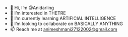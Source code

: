 - 👋 Hi, I’m @Anidarling
- 👀 I’m interested in THETRE
- 🌱 I’m currently learning ARTIFICIAL INTELLIGENCE
- 💞️ I’m looking to collaborate on BASICALLY ANYTHING
- 📫 Reach me at animeshmani27122002@gmail.com

<!---
Anidarling/Anidarling is a ✨ special ✨ repository because its `README.md` (this file) appears on your GitHub profile.
You can click the Preview link to take a look at your changes.
--->
